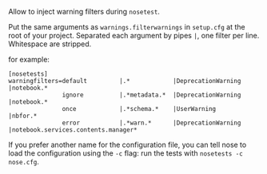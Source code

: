 
Allow to inject warning filters during `nosetest`.


Put the same arguments as `warnings.filterwarnings` in `setup.cfg` at the root of your project.
Separated each argument by pipes `|`, one filter per line.
Whitespace are stripped.

for example:
```
[nosetests]
warningfilters=default         |.*            |DeprecationWarning |notebook.*
               ignore          |.*metadata.*  |DeprecationWarning |notebook.*
               once            |.*schema.*    |UserWarning        |nbfor.*
               error           |.*warn.*      |DeprecationWarning |notebook.services.contents.manager*
```

If you prefer another name for the configuration file, you can tell nose to load
the configuration using the `-c` flag: run the tests with `nosetests -c nose.cfg`.
